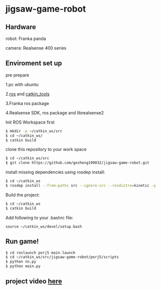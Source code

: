 # jigsaw-game-robot

## Hardware
robot: Franka panda

camera: Realsense 400 series

## Enviroment set up
pre prepare

1.pc with ubuntu

2.[ros](http://wiki.ros.org/kinetic/Installation/Ubuntu) and [catkin_tools](https://catkin-tools.readthedocs.io/en/latest/installing.html)

3.Franka ros package

4.Realsense SDK, ros package and librealsense2

Init ROS Workspace first
```sh
$ mkdir -p ~/catkin_ws/src
$ cd ~/catkin_ws/
$ catkin build
```

clone this repository to your work space
```sh
$ cd ~/catkin_ws/src
$ git clone https://github.com/gesheng199832/jigsaw-game-robot.git
```

install missing dependencies using rosdep install:
```sh
$ cd ~/catkin_ws
$ rosdep install --from-paths src --ignore-src --rosdistro=kinetic -y
```

Build the project:
```sh
$ cd ~/catkin_ws
$ catkin build
```

Add following to your .bashrc file:
```
source ~/catkin_ws/devel/setup.bash
```
## Run game!
```sh
$ cd roslaunch porj5 main.launch
$ cd ~/catkin_ws/src/jigsaw-game-robot/porj5/scripts
$ python nn.py
$ python main.py
```
## project video [here](https://www.bilibili.com/video/av54739320)

